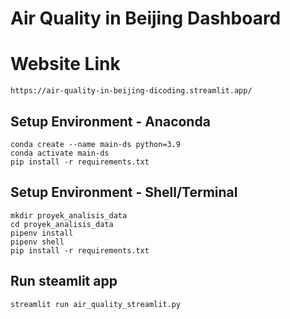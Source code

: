 # Air Quality in Beijing Dashboard
# Website Link
```
https://air-quality-in-beijing-dicoding.streamlit.app/
```
## Setup Environment - Anaconda
```
conda create --name main-ds python=3.9
conda activate main-ds
pip install -r requirements.txt
```

## Setup Environment - Shell/Terminal
```
mkdir proyek_analisis_data
cd proyek_analisis_data
pipenv install
pipenv shell
pip install -r requirements.txt
```

## Run steamlit app
```
streamlit run air_quality_streamlit.py
```

